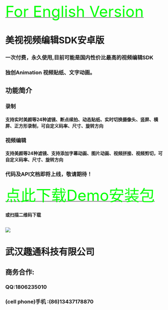<a href="https://github.com/GuiTom/Meishi_VideoEdit_SDK/blob/master/README_English.md"><font color="#00ff00" size=24>For English Version</font></a>
# 美视视频编辑SDK安卓版
### 一次付费，永久使用,目前可能是国内性价比最高的视频编辑SDK
### 独创Animation 视频贴纸、文字动画。
## 功能简介
### 录制
#### 支持实时美颜等24种滤镜、断点续拍、动态贴纸、实时切换摄像头、竖屏、横屏、正方形录制，可自定义码率、尺寸、旋转方向
### 视频编辑
#### 支持美颜等24种滤镜、支持添加字幕动画、图片动画、视频拼接、视频剪切，可自定义码率、尺寸、旋转方向
### 代码及API文档即将上线，敬请期待！
<a href="https://github.com/GuiTom/Meishi_VideoEdit_SDK/blob/master/meishi_signed_align.apk?raw=true"><font color="#00ff00" size=24>点此下载Demo安装包</font></a>
#### 或扫描二维码下载
## ![](https://qr.api.cli.im/qr?data=https%253A%252F%252Fgithub.com%252FGuiTom%252FMeishi_VideoEdit_SDK%252Fblob%252Fmaster%252Fmeishi_signed_align.apk%253Fraw%253Dtrue&level=H&transparent=false&bgcolor=%23ffffff&forecolor=%23000000&blockpixel=12&marginblock=1&logourl=&size=280&kid=cliim&key=d46aaf359b5794be0c7e971a2673d7af)

# 武汉趣通科技有限公司
## 商务合作:
### QQ:1806235010
### (cell phone)手机  :(86)13437178870




